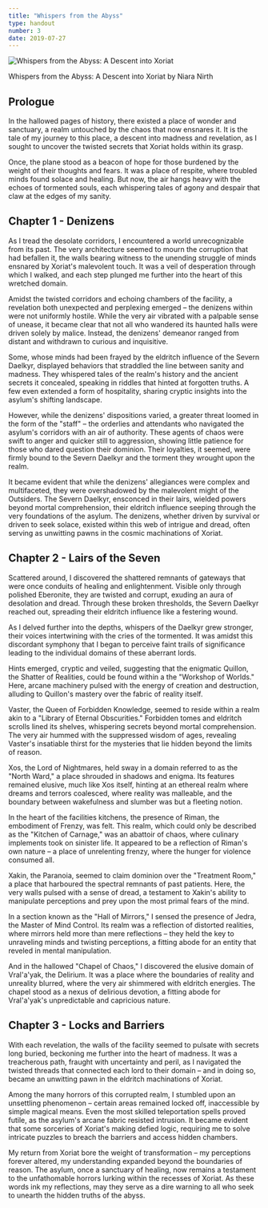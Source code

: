 ```yaml
---
title: "Whispers from the Abyss"
type: handout
number: 3
date: 2019-07-27
---
```


![Whispers from the Abyss: A Descent into Xoriat](/session-reports/assets/images/handouts/whispers-from-the-abyss.png)

Whispers from the Abyss: A Descent into Xoriat
by Niara Nirth

## Prologue 

In the hallowed pages of history, there existed a place of wonder and sanctuary, a realm untouched by the chaos that now ensnares it. It is the tale of my journey to this place, a descent into madness and revelation, as I sought to uncover the twisted secrets that Xoriat holds within its grasp.

Once, the plane stood as a beacon of hope for those burdened by the weight of their thoughts and fears. It was a place of respite, where troubled minds found solace and healing. But now, the air hangs heavy with the echoes of tormented souls, each whispering tales of agony and despair that claw at the edges of my sanity.

## Chapter 1 - Denizens

As I tread the desolate corridors, I encountered a world unrecognizable from its past. The very architecture seemed to mourn the corruption that had befallen it, the walls bearing witness to the unending struggle of minds ensnared by Xoriat's malevolent touch. It was a veil of desperation through which I walked, and each step plunged me further into the heart of this wretched domain.

Amidst the twisted corridors and echoing chambers of the facility, a revelation both unexpected and perplexing emerged – the denizens within were not uniformly hostile. While the very air vibrated with a palpable sense of unease, it became clear that not all who wandered its haunted halls were driven solely by malice. Instead, the denizens' demeanor ranged from distant and withdrawn to curious and inquisitive.

Some, whose minds had been frayed by the eldritch influence of the Severn Daelkyr, displayed behaviors that straddled the line between sanity and madness. They whispered tales of the realm's history and the ancient secrets it concealed, speaking in riddles that hinted at forgotten truths. A few even extended a form of hospitality, sharing cryptic insights into the asylum's shifting landscape.

However, while the denizens' dispositions varied, a greater threat loomed in the form of the "staff" – the orderlies and attendants who navigated the asylum's corridors with an air of authority. These agents of chaos were swift to anger and quicker still to aggression, showing little patience for those who dared question their dominion. Their loyalties, it seemed, were firmly bound to the Severn Daelkyr and the torment they wrought upon the realm.

It became evident that while the denizens' allegiances were complex and multifaceted, they were overshadowed by the malevolent might of the Outsiders. The Severn Daelkyr, ensconced in their lairs, wielded powers beyond mortal comprehension, their eldritch influence seeping through the very foundations of the asylum. The denizens, whether driven by survival or driven to seek solace, existed within this web of intrigue and dread, often serving as unwitting pawns in the cosmic machinations of Xoriat.

## Chapter 2 - Lairs of the Seven

Scattered around, I discovered the shattered remnants of gateways that were once conduits of healing and enlightenment. Visible only through polished Eberonite, they are twisted and corrupt, exuding an aura of desolation and dread. Through these broken thresholds, the Severn Daelkyr reached out, spreading their eldritch influence like a festering wound.

As I delved further into the depths, whispers of the Daelkyr grew stronger, their voices intertwining with the cries of the tormented. It was amidst this discordant symphony that I began to perceive faint trails of significance leading to the individual domains of these aberrant lords.

Hints emerged, cryptic and veiled, suggesting that the enigmatic Quillon, the Shatter of Realities, could be found within a the "Workshop of Worlds." Here, arcane machinery pulsed with the energy of creation and destruction, alluding to Quillon's mastery over the fabric of reality itself.

Vaster, the Queen of Forbidden Knowledge, seemed to reside within a realm akin to a "Library of Eternal Obscurities." Forbidden tomes and eldritch scrolls lined its shelves, whispering secrets beyond mortal comprehension. The very air hummed with the suppressed wisdom of ages, revealing Vaster's insatiable thirst for the mysteries that lie hidden beyond the limits of reason.

Xos, the Lord of Nightmares, held sway in a domain referred to as the "North Ward," a place shrouded in shadows and enigma. Its features remained elusive, much like Xos itself, hinting at an ethereal realm where dreams and terrors coalesced, where reality was malleable, and the boundary between wakefulness and slumber was but a fleeting notion.

In the heart of the facilities kitchens, the presence of Riman, the embodiment of Frenzy, was felt. This realm, which could only be described as the "Kitchen of Carnage," was an abattoir of chaos, where culinary implements took on sinister life. It appeared to be a reflection of Riman's own nature – a place of unrelenting frenzy, where the hunger for violence consumed all.

Xakin, the Paranoia, seemed to claim dominion over the "Treatment Room," a place that harboured the spectral remnants of past patients. Here, the very walls pulsed with a sense of dread, a testament to Xakin's ability to manipulate perceptions and prey upon the most primal fears of the mind.

In a section known as the "Hall of Mirrors," I sensed the presence of Jedra, the Master of Mind Control. Its realm was a reflection of distorted realities, where mirrors held more than mere reflections – they held the key to unraveling minds and twisting perceptions, a fitting abode for an entity that reveled in mental manipulation.

And in the hallowed "Chapel of Chaos," I discovered the elusive domain of Vral'a'yak, the Delirium. It was a place where the boundaries of reality and unreality blurred, where the very air shimmered with eldritch energies. The chapel stood as a nexus of delirious devotion, a fitting abode for Vral'a'yak's unpredictable and capricious nature.

## Chapter 3 - Locks and Barriers

With each revelation, the walls of the facility seemed to pulsate with secrets long buried, beckoning me further into the heart of madness. It was a treacherous path, fraught with uncertainty and peril, as I navigated the twisted threads that connected each lord to their domain – and in doing so, became an unwitting pawn in the eldritch machinations of Xoriat.

Among the many horrors of this corrupted realm, I stumbled upon an unsettling phenomenon – certain areas remained locked off, inaccessible by simple magical means. Even the most skilled teleportation spells proved futile, as the asylum's arcane fabric resisted intrusion. It became evident that some sorceries of Xoriat's making defied logic, requiring me to solve intricate puzzles to breach the barriers and access hidden chambers.

My return from Xoriat bore the weight of transformation – my perceptions forever altered, my understanding expanded beyond the boundaries of reason. The asylum, once a sanctuary of healing, now remains a testament to the unfathomable horrors lurking within the recesses of Xoriat. As these words ink my reflections, may they serve as a dire warning to all who seek to unearth the hidden truths of the abyss.